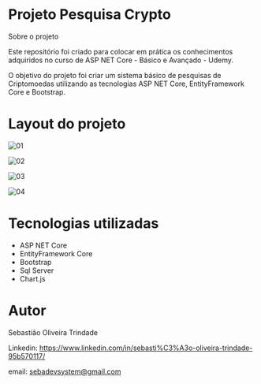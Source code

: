 # Projeto Pesquisa Crypto

Sobre o projeto

Este repositório foi criado para colocar em prática os conhecimentos adquiridos no curso de ASP NET Core - Básico e Avançado - Udemy.

O objetivo do projeto foi criar um sistema básico de pesquisas de Criptomoedas utilizando as tecnologias ASP NET Core, EntityFramework Core e Bootstrap.

# Layout do projeto

![01](https://user-images.githubusercontent.com/53792748/196768588-269fa8a2-80b0-44ed-8201-61657757cf25.png)

![02](https://user-images.githubusercontent.com/53792748/196768979-c0016aaf-57a3-45ad-b2c6-1bb78c8d6deb.png)

![03](https://user-images.githubusercontent.com/53792748/196769011-1506d536-533f-45e1-b712-7e8219415b7e.png)

![04](https://user-images.githubusercontent.com/53792748/196769058-6c468095-603a-4a78-884e-65b05fe86fc6.png)


# Tecnologias utilizadas

* ASP NET Core
* EntityFramework Core
* Bootstrap
* Sql Server
* Chart.js

# Autor

Sebastião Oliveira Trindade

Linkedin: https://www.linkedin.com/in/sebasti%C3%A3o-oliveira-trindade-95b570117/

email: sebadevsystem@gmail.com
